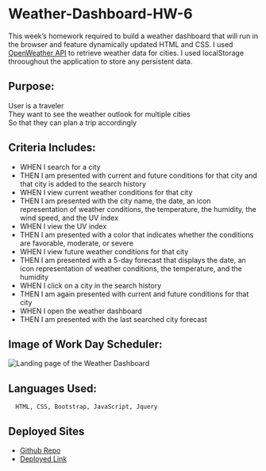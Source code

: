 # Weather-Dashboard-HW-6

This week’s homework required to build a weather dashboard that will run in the browser and feature dynamically updated HTML and CSS.
I used [OpenWeather API](https://openweathermap.org/) to retrieve weather data for cities. I used  localStorage throoughout the application to store any persistent data.


## Purpose: ##

User is a traveler
<br>
They want to see the weather outlook for multiple cities
<br>
So that they can plan a trip accordingly

## Criteria Includes: ##

* WHEN I search for a city
* THEN I am presented with current and future conditions for that city and that city is added to the search history
* WHEN I view current weather conditions for that city
* THEN I am presented with the city name, the date, an icon representation of weather conditions, the temperature, the humidity, the wind speed, and the UV index
* WHEN I view the UV index
* THEN I am presented with a color that indicates whether the conditions are favorable, moderate, or severe
* WHEN I view future weather conditions for that city
* THEN I am presented with a 5-day forecast that displays the date, an icon representation of weather conditions, the temperature, and the humidity
* WHEN I click on a city in the search history
* THEN I am again presented with current and future conditions for that city
* WHEN I open the weather dashboard
* THEN I am presented with the last searched city forecast

  
 
 ## Image of Work Day Scheduler: ##
  
  ![Landing page of the Weather Dashboard]()
  
 ## Languages Used: ##
  
      HTML, CSS, Bootstrap, JavaScript, Jquery 
      
 ## Deployed Sites ##
* [Github Repo](https://github.com/natcarvajal/Weather-Dashboard-HW-6)
* [Deployed Link]( https://natcarvajal.github.io/Weather-Dashboard-HW-6/)


